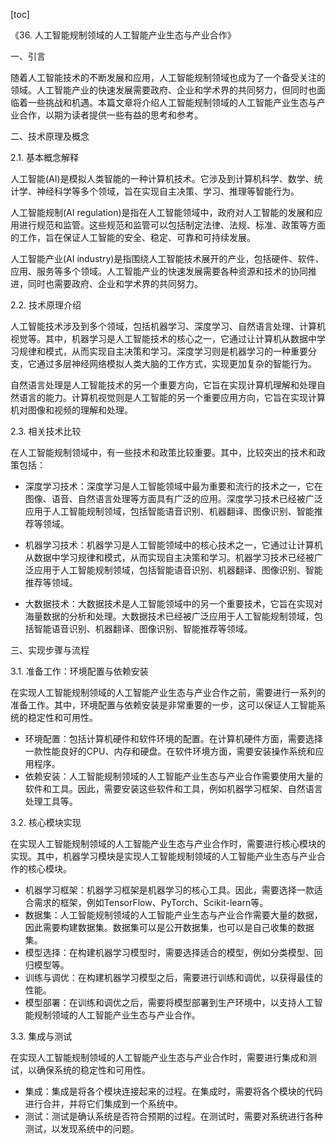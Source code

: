 
[toc]                    
                
                
《36. 人工智能规制领域的人工智能产业生态与产业合作》

一、引言

随着人工智能技术的不断发展和应用，人工智能规制领域也成为了一个备受关注的领域。人工智能产业的快速发展需要政府、企业和学术界的共同努力，但同时也面临着一些挑战和机遇。本篇文章将介绍人工智能规制领域的人工智能产业生态与产业合作，以期为读者提供一些有益的思考和参考。

二、技术原理及概念

2.1. 基本概念解释

人工智能(AI)是模拟人类智能的一种计算机技术。它涉及到计算机科学、数学、统计学、神经科学等多个领域，旨在实现自主决策、学习、推理等智能行为。

人工智能规制(AI regulation)是指在人工智能领域中，政府对人工智能的发展和应用进行规范和监管。这些规范和监管可以包括制定法律、法规、标准、政策等方面的工作，旨在保证人工智能的安全、稳定、可靠和可持续发展。

人工智能产业(AI industry)是指围绕人工智能技术展开的产业，包括硬件、软件、应用、服务等多个领域。人工智能产业的快速发展需要各种资源和技术的协同推进，同时也需要政府、企业和学术界的共同努力。

2.2. 技术原理介绍

人工智能技术涉及到多个领域，包括机器学习、深度学习、自然语言处理、计算机视觉等。其中，机器学习是人工智能技术的核心之一，它通过让计算机从数据中学习规律和模式，从而实现自主决策和学习。深度学习则是机器学习的一种重要分支，它通过多层神经网络模拟人类大脑的工作方式，实现更加复杂的智能行为。

自然语言处理是人工智能技术的另一个重要方向，它旨在实现计算机理解和处理自然语言的能力。计算机视觉则是人工智能的另一个重要应用方向，它旨在实现计算机对图像和视频的理解和处理。

2.3. 相关技术比较

在人工智能规制领域中，有一些技术和政策比较重要。其中，比较突出的技术和政策包括：

- 深度学习技术：深度学习是人工智能领域中最为重要和流行的技术之一，它在图像、语音、自然语言处理等方面具有广泛的应用。深度学习技术已经被广泛应用于人工智能规制领域，包括智能语音识别、机器翻译、图像识别、智能推荐等领域。

- 机器学习技术：机器学习是人工智能领域中的核心技术之一，它通过让计算机从数据中学习规律和模式，从而实现自主决策和学习。机器学习技术已经被广泛应用于人工智能规制领域，包括智能语音识别、机器翻译、图像识别、智能推荐等领域。

- 大数据技术：大数据技术是人工智能领域中的另一个重要技术，它旨在实现对海量数据的分析和处理。大数据技术已经被广泛应用于人工智能规制领域，包括智能语音识别、机器翻译、图像识别、智能推荐等领域。

三、实现步骤与流程

3.1. 准备工作：环境配置与依赖安装

在实现人工智能规制领域的人工智能产业生态与产业合作之前，需要进行一系列的准备工作。其中，环境配置与依赖安装是非常重要的一步，这可以保证人工智能系统的稳定性和可用性。

- 环境配置：包括计算机硬件和软件环境的配置。在计算机硬件方面，需要选择一款性能良好的CPU、内存和硬盘。在软件环境方面，需要安装操作系统和应用程序。
- 依赖安装：人工智能规制领域的人工智能产业生态与产业合作需要使用大量的软件和工具。因此，需要安装这些软件和工具，例如机器学习框架、自然语言处理工具等。

3.2. 核心模块实现

在实现人工智能规制领域的人工智能产业生态与产业合作时，需要进行核心模块的实现。其中，机器学习模块是实现人工智能规制领域的人工智能产业生态与产业合作的核心模块。

- 机器学习框架：机器学习框架是机器学习的核心工具。因此，需要选择一款适合需求的框架，例如TensorFlow、PyTorch、Scikit-learn等。
- 数据集：人工智能规制领域的人工智能产业生态与产业合作需要大量的数据，因此需要构建数据集。数据集可以是公开数据集，也可以是自己收集的数据集。
- 模型选择：在构建机器学习模型时，需要选择适合的模型，例如分类模型、回归模型等。
- 训练与调优：在构建机器学习模型之后，需要进行训练和调优，以获得最佳的性能。
- 模型部署：在训练和调优之后，需要将模型部署到生产环境中，以支持人工智能规制领域的人工智能产业生态与产业合作。

3.3. 集成与测试

在实现人工智能规制领域的人工智能产业生态与产业合作时，需要进行集成和测试，以确保系统的稳定性和可用性。

- 集成：集成是将各个模块连接起来的过程。在集成时，需要将各个模块的代码进行合并，并将它们集成到一个系统中。
- 测试：测试是确认系统是否符合预期的过程。在测试时，需要对系统进行各种测试，以发现系统中的问题。

